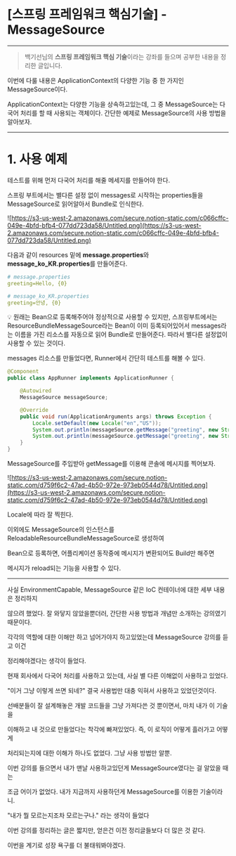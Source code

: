 # [스프링 프레임워크 핵심기술] - MessageSource

---

> 백기선님의 **스프링 프레임워크 핵심 기술**이라는 강좌를 들으며 공부한 내용을 정리한 글입니다.
>

이번에 다룰 내용은 ApplicationContext의 다양한 기능 중 한 가지인 MessageSource이다.

ApplicationContext는 다양한 기능을 상속하고있는데, 그 중 MessageSource는 다국어 처리를 할 때 사용되는 객체이다.  간단한 예제로 MessageSource의 사용 방법을 알아보자.

---

# 1. 사용 예제

테스트를 위해 먼저 다국어 처리를 해줄 메세지를 만들어야 한다.

스프링 부트에서는 별다른 설정 없이 messages로 시작하는 properties들을 MessageSource로 읽어알아서 Bundle로 인식한다.

![https://s3-us-west-2.amazonaws.com/secure.notion-static.com/c066cffc-049e-4bfd-bfb4-077dd723da58/Untitled.png](https://s3-us-west-2.amazonaws.com/secure.notion-static.com/c066cffc-049e-4bfd-bfb4-077dd723da58/Untitled.png)

다음과 같이 resources 밑에 **message.properties**와 **message_ko_KR.properties**를 만들어준다.

```yaml
# message.properties
greeting=Hello, {0}
```

```yaml
# message_ko_KR.properties
greeting=안녕, {0}
```

<aside>
💡 원래는 Bean으로 등록해주어야 정상적으로 사용할 수 있지만, 스프링부트에서는 ResourceBundleMessageSource라는 Bean이 이미 등록되어있어서 messages라는 이름을 가진 리소스를 자동으로 읽어 Bundle로 만들어준다. 따라서 별다른 설정없이 사용할 수 있는 것이다.

</aside>

messages 리소스를 만들었다면, Runner에서 간단히 테스트를 해볼 수 있다.

```java
@Component
public class AppRunner implements ApplicationRunner {

    @Autowired
    MessageSource messageSource;

    @Override
    public void run(ApplicationArguments args) throws Exception {
        Locale.setDefault(new Locale("en","US"));
        System.out.println(messageSource.getMessage("greeting", new String[]{"기록하는 습관"},Locale.getDefault()));
        System.out.println(messageSource.getMessage("greeting", new String[]{"기록하는 습관"},Locale.KOREA));
    }
}
```

MessageSource를 주입받아 getMessage를 이용해 콘솔에 메시지를 찍어보자.

![https://s3-us-west-2.amazonaws.com/secure.notion-static.com/d759f6c2-47ad-4b50-972e-973eb0544d78/Untitled.png](https://s3-us-west-2.amazonaws.com/secure.notion-static.com/d759f6c2-47ad-4b50-972e-973eb0544d78/Untitled.png)

Locale에 따라 잘 찍힌다.

이외에도 MessageSource의 인스턴스를 ReloadableResourceBundleMessageSource로 생성하여

Bean으로 등록하면, 어플리케이션 동작중에 메시지가 변환되어도 Build만 해주면

메시지가 reload되는 기능을 사용할 수 있다.

---

사실 EnvironmentCapable, MessageSource 같은 IoC 컨테이너에 대한 세부 내용은 정리하지

않으려 했었다. 잘 와닿지 않았을뿐더러, 간단한 사용 방법과 개념만 소개하는 강의였기 때문이다.

각각의 역할에 대한 이해만 하고 넘어가야지 하고있었는데 MessageSource 강의를 듣고 이건

정리해야겠다는 생각이 들었다.

현재 회사에서 다국어 처리를 사용하고 있는데, 사실 별 다른 이해없이 사용하고 있었다.

"이거 그냥 이렇게 쓰면 되네?" 결국 사용법만 대충 익혀서 사용하고 있었던것이다.

선배분들이 잘 설계해놓은 개발 코드들을 그냥 가져다쓴 것 뿐이면서, 마치 내가 이 기술을

이해하고 내 것으로 만들었다는 착각에 빠져있었다. 즉,  이 로직이 어떻게 흘러가고 어떻게

처리되는지에 대한 이해가 하나도 없었다. 그냥 사용 방법만 알뿐.

이번 강의를 들으면서 내가 맨날 사용하고있던게 MessageSource였다는 걸 알았을 때는

조금 어이가 없었다. 내가 지금까지 사용하던게 MessageSource를 이용한 기술이라니.

"내가 뭘 모르는지조차 모르는구나." 라는 생각이 들었다

이번 강의를 정리하는 글은 짧지만, 얻은건 이전 정리글들보다 더 많은 것 같다.

이번을 계기로 성장 욕구를 더 불태워봐야겠다.